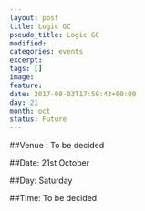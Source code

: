 ```yaml
---
layout: post
title: Logic GC
pseudo_title: Logic GC
modified:
categories: events
excerpt:
tags: []
image:
feature:
date: 2017-08-03T17:59:43+00:00
day: 21
month: oct
status: Future
---
```




##Venue : To be decided

##Date: 21st October

##Day: Saturday

##Time: To be decided
